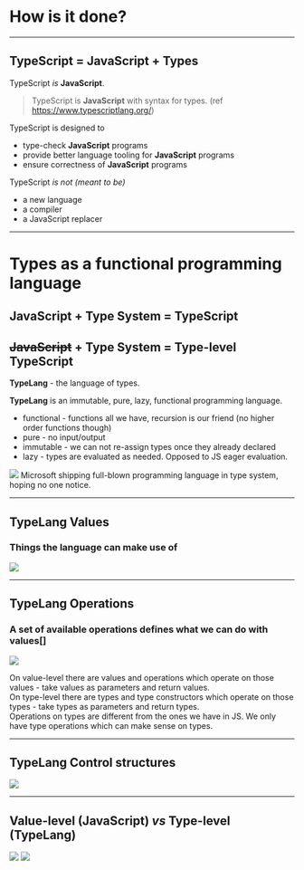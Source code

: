 # How is it done?

---

## TypeScript = **JavaScript** + Types

TypeScript _is_ **JavaScript**.

> TypeScript is **JavaScript** with syntax for types. (ref https://www.typescriptlang.org/)

<v-click>

TypeScript is designed to

- type-check **JavaScript** programs
- provide better language tooling for **JavaScript** programs
- ensure correctness of **JavaScript** programs

</v-click>

<v-click>

TypeScript _is not (meant to be)_

- a new language
- a compiler
- a JavaScript replacer

</v-click>

---

# Types as a functional programming language

## JavaScript + Type System = TypeScript

<v-click>

## <span class="opacity-20">~~JavaScript~~</span> + Type System = Type-level TypeScript

</v-click>

<div v-click class="flex gap-4">
<div>

**TypeLang** - the language of types.

**TypeLang** is an immutable, pure, lazy, functional programming language.

- functional - functions all we have, recursion is our friend (no higher order functions though)
- pure - no input/output
- immutable - we can not re-assign types once they already declared
- lazy - types are evaluated as needed. Opposed to JS eager evaluation.

</div>

<div class="relative min-w-[50%]">
  <img src="/can-not-hide.jpg" class="w-96" />
  <span class="absolute bottom-0 bg-black bg-opacity-80">Microsoft shipping full-blown programming language in type system, hoping no one notice.</span>
</div>

</div>

---

## **TypeLang** Values

### Things the language can make use of

<img src="/values-vs-types.png" />

---

## **TypeLang** Operations

### A set of available operations defines what we can do with values[]

<img src="/operations-vs-type-constructors.png"/>

On value-level there are values and operations which operate on those values - take values as parameters and return values.  
On type-level there are types and type constructors which operate on those types - take types as parameters and return types.  
Operations on types are different from the ones we have in JS. We only have type operations which can make sense on types.

---

## **TypeLang** Control structures

<img src="/control-structures.png"/>

---

## Value-level (**JavaScript**) _vs_ Type-level (**TypeLang**)

<img src="/value-level-type-level.png" class="h-52" />
<img src="/spiderman-value-type.jpg" class="h-52" />
